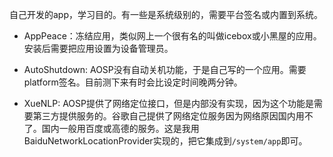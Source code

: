 自己开发的app，学习目的。有一些是系统级别的，需要平台签名或内置到系统。

* AppPeace：冻结应用，类似网上一个很有名的叫做icebox或小黑屋的应用。安装后需要把应用设置为设备管理员。

* AutoShutdown: AOSP没有自动关机功能，于是自己写的一个应用。需要platform签名。目前测下来有时会比设定时间晚两分钟。
* XueNLP: AOSP提供了网络定位接口，但是内部没有实现，因为这个功能是需要第三方提供服务的。谷歌自己提供了网络定位服务因为网络原因国内用不了。国内一般用百度或高德的服务。这是我用BaiduNetworkLocationProvider实现的，把它集成到`/system/app`即可。